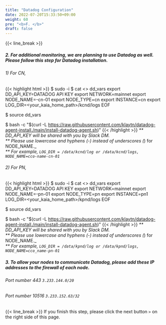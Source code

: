 ```yaml
---
title: "Datadog Configuration"
date: 2022-07-20T15:33:50+09:00
weight: 60
pre: "<b>F. </b>"
draft: false
---
```


{{< line_break >}}
##### 2. For additional monitoring, we are planning to use Datadog as well. Please follow this step for Datadog installation.

###### 1) For CN, 
{{< highlight html >}}
$ sudo -i
$ cat <<EOF>> dd_vars
export DD_API_KEY=DATADOG API KEY
export NETWORK=mainnet
export NODE_NAME=<cco-name>-cn-01
export NODE_TYPE=cn 
export INSTANCE=cn 
export LOG_DIR=<your_kaia_home_path>/kcnd/logs
EOF

$ source dd_vars

$ bash -c "$(curl -L https://raw.githubusercontent.com/klaytn/datadog-agent-install./main/install-datadog-agent.sh)"
{{< /highlight >}}
_** DD_API_KEY will be shared with you by Slack DM._   
_** Please use lowercase and hyphens (-) instead of underscores (_) for NODE_NAME._   
_** For example, ```LOG_DIR = /data/kcnd/log or /data/kcnd/logs, NODE_NAME=cco-name-cn-01```_   

###### 2) For PN,
{{< highlight html >}}
$ sudo -i
$ cat <<EOF>> dd_vars
export DD_API_KEY=DATADOG API KEY
export NETWORK=mainnet
export NODE_NAME=<cco-name>-pn-01
export NODE_TYPE=pn
export INSTANCE=pn1
LOG_DIR=<your_kaia_home_path>/kpnd/logs
EOF

$ source dd_vars

$ bash -c "$(curl -L https://raw.githubusercontent.com/klaytn/datadog-agent-install./main/install-datadog-agent.sh)"
{{< /highlight >}}
_** DD_API_KEY will be shared with you by Slack DM._   
_** Please use lowercase and hyphens (-) instead of underscores (_) for NODE_NAME._   
_** For example, ```LOG_DIR = /data/kpnd/log or /data/kpnd/logs, NODE_NAME=cco_name-pn-01```_   

##### 3. To allow your nodes to communicate Datadog, please add these IP addresses to the firewall of each node.
###### Port number 443 ```3.233.144.0/20```
###### Port number 10516 ```3.233.152.63/32```

{{< line_break >}}
If you finish this step, please click the next button ```>``` on the right side of this page.
